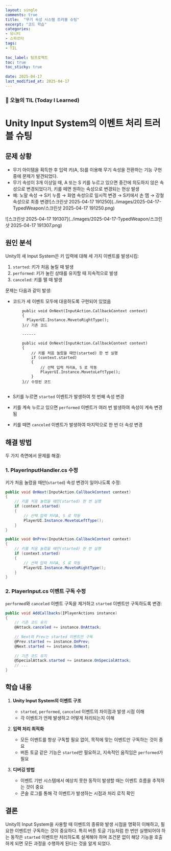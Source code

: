 ```yaml
---
layout: single
comments: true
title:  "무기 속성 시스템 트러블 슈팅"
excerpt: "코드 학습"
categories: 
- 유니티
- 스파르타
tags:
- TIL
 
toc_label: 팀프로젝트
toc: true
toc_sticky: true
 
date: 2025-04-17
last_modified_at: 2025-04-17
---
```


### 📆 오늘의 TIL (Today I Learned)

# Unity Input System의 이벤트 처리 트러블 슈팅

## 문제 상황
- 무기 아이템을 획득한 후  입력 키(A, S)를 이용해 무기 속성을 전환하는 기능 구현 중에 문제가 발견되었다.
- 무기 속성이 3개 이상일 때, A 또는 S 키를 누르고 있으면 중간에 의도하지 않은 속성으로 변경되었다가, 키를 떼면 원하는 속성으로 변경되는 현상 발생
- 예: 노말 속성 → S키 누름 → 화염 속성으로 일시적 변경 → S키에서 손 뗌 → 강철 속성으로 최종 변경![스크린샷 2025-04-17 191250](../images/2025-04-17-TypedWeapon/스크린샷 2025-04-17 191250.png)



![스크린샷 2025-04-17 191307](../images/2025-04-17-TypedWeapon/스크린샷 2025-04-17 191307.png)

## 원인 분석
Unity의 새 Input System은 키 입력에 대해 세 가지 이벤트를 발생시킴:
1. `started`: 키가 처음 눌릴 때 발생
2. `performed`: 키가 눌린 상태를 유지할 때 지속적으로 발생
3. `canceled`: 키를 뗄 때 발생

문제는 다음과 같이 발생:
- 코드가 세 이벤트 모두에 대응하도록 구현되어 있었음

  ```
      public void OnNext(InputAction.CallbackContext context)
      {
      	PlayerUI.Instance.MovetoRightType();
      }// 기존 코드
      
      ------
      
      public void OnNext(InputAction.CallbackContext context)
      {
          // 키를 처음 눌렀을 때만(started) 한 번 실행
          if (context.started)
          {
              // 선택 입력 처리A, S 로 작동
              PlayerUI.Instance.MovetoLeftType();
          }
      }// 수정된 코드
      
  ```

  
- S키를 누르면 `started` 이벤트가 발생하여 첫 번째 속성 변경
- 키를 계속 누르고 있으면 `performed` 이벤트가 여러 번 발생하여 속성이 계속 변경됨
- 키를 떼면 `canceled` 이벤트가 발생하여 마지막으로 한 번 더 속성 변경

## 해결 방법
두 가지 측면에서 문제를 해결:

### 1. PlayerInputHandler.cs 수정
키가 처음 눌렸을 때만(`started`) 속성 변경이 일어나도록 수정:

```csharp
public void OnNext(InputAction.CallbackContext context)
{
    // 키를 처음 눌렀을 때만(started) 한 번 실행
    if (context.started)
    {
        // 선택 입력 처리A, S 로 작동
        PlayerUI.Instance.MovetoLeftType();
    }
}

public void OnPrev(InputAction.CallbackContext context)
{
    // 키를 처음 눌렀을 때만(started) 한 번 실행
    if (context.started)
    {
        // 선택 입력 처리A, S 로 작동
        PlayerUI.Instance.MovetoRightType();
    }
}
```

### 2. PlayerInput.cs 이벤트 구독 수정
`performed`와 `canceled` 이벤트 구독을 제거하고 `started` 이벤트만 구독하도록 변경:

```csharp
public void AddCallbacks(IPlayerActions instance)
{
    // 기존 코드 유지
    @Attack.canceled += instance.OnAttack;
    
    // Next와 Prev는 started 이벤트만 구독
    @Prev.started += instance.OnPrev;
    @Next.started += instance.OnNext;
    
    // 기존 코드 유지
    @SpecialAttack.started += instance.OnSpecialAttack;
    // ...
}
```

## 학습 내용
1. **Unity Input System의 이벤트 구조**
   - `started`, `performed`, `canceled` 이벤트의 차이점과 발생 시점 이해
   - 각 이벤트가 언제 발생하고 어떻게 처리되는지 이해

2. **입력 처리 최적화**
   - 모든 이벤트를 항상 구독할 필요 없이, 목적에 맞는 이벤트만 구독하는 것이 중요
   - 버튼 토글 같은 기능은 `started`만 필요하고, 지속적인 움직임은 `performed`가 필요

3. **디버깅 방법**
   - 이벤트 기반 시스템에서 예상치 못한 동작이 발생할 때는 이벤트 흐름을 추적하는 것이 중요
   - 콘솔 로그를 통해 각 이벤트가 발생하는 시점과 처리 로직 확인

## 결론
Unity의 Input System을 사용할 때 이벤트의 종류와 발생 시점을 명확히 이해하고, 필요한 이벤트만 구독하는 것이 중요하다. 특히 버튼 토글 기능처럼 한 번만 실행되어야 하는 동작은 `started` 이벤트만 처리하도록 설계해야 하며 조건문 없이 해당 기능을 호출하게 되면 모든 과정을 수행하게 된다는 것을 알게 되었다.
